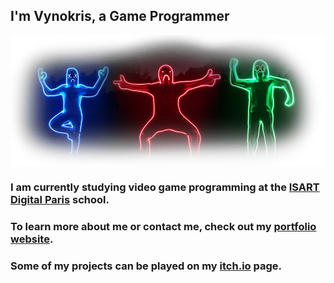 ## I'm Vynokris, a Game Programmer

<img align="center" src="banner.png"/>

### I am currently studying video game programming at the [ISART Digital Paris](https://www.isart.fr/) school.

### To learn more about me or contact me, check out my [portfolio website](https://vynokris.github.io).

### Some of my projects can be played on my [itch.io](https://vynokris.itch.io/) page.


<!--
**Vynokris/Vynokris** is a ✨ _special_ ✨ repository because its `README.md` (this file) appears on your GitHub profile.

Here are some ideas to get you started:

- 🔭 I’m currently working on ...
- 🌱 I’m currently learning ...
- 👯 I’m looking to collaborate on ...
- 🤔 I’m looking for help with ...
- 💬 Ask me about ...
- 📫 How to reach me: ...
- ⚡ Fun fact: ...
-->
